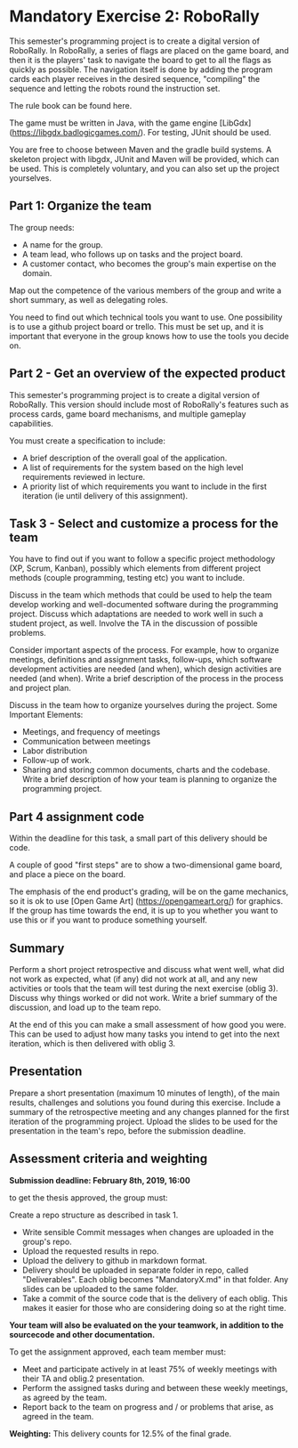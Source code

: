 # Mandatory Exercise 2: RoboRally

This semester's programming project is to create a digital version of RoboRally. In RoboRally, a series of flags are
placed on the game board, and then it is the players' task to navigate the board to get to all the flags as quickly
as possible. The navigation itself is done by adding the program cards each player receives in the desired
sequence, "compiling" the sequence and letting the robots round the instruction set.

The rule book can be found here.

The game must be written in Java, with the game engine [LibGdx] (https://libgdx.badlogicgames.com/). For
testing, JUnit should be used.

You are free to choose between Maven and the gradle build systems. A skeleton project with libgdx, JUnit and
Maven will be provided, which can be used. This is completely voluntary, and you can also set up the project
yourselves.

## Part 1: Organize the team

The group needs:

 
- A name for the group.
- A team lead, who follows up on tasks and the project board.
- A customer contact, who becomes the group's main expertise on the domain.
 
Map out the competence of the various members of the group and write a short summary, as well as delegating
roles.

You need to find out which technical tools you want to use. One possibility is to use a github project board or
trello. This must be set up, and it is important that everyone in the group knows how to use the tools you decide
on.

## Part 2 - Get an overview of the expected product

This semester's programming project is to create a digital version of RoboRally. This version should include most
of RoboRally's features such as process cards, game board mechanisms, and multiple gameplay capabilities.

You must create a specification to include:

 
- A brief description of the overall goal of the application.
- A list of requirements for the system based on the high level requirements reviewed in lecture.
- A priority list of which requirements you want to include in the first iteration (ie until delivery of this
assignment).
 
## Task 3 - Select and customize a process for the team

You have to find out if you want to follow a specific project methodology (XP, Scrum, Kanban), possibly which
elements from different project methods (couple programming, testing etc) you want to include.


Discuss in the team which methods that could be used to help the team develop working and well-documented
software during the programming project. Discuss which adaptations are needed to work well in such a student
project, as well. Involve the TA in the discussion of possible problems.

Consider important aspects of the process. For example, how to organize meetings, definitions and assignment
tasks, follow-ups, which software development activities are needed (and when), which design activities are
needed (and when). Write a brief description of the process in the process and project plan.

Discuss in the team how to organize yourselves during the project. Some Important Elements:

 
- Meetings, and frequency of meetings
- Communication between meetings
- Labor distribution
- Follow-up of work.
- Sharing and storing common documents, charts and the codebase. Write a brief description of how
your team is planning to organize the programming project.
 
## Part 4 assignment code

Within the deadline for this task, a small part of this delivery should be code.

A couple of good "first steps" are to show a two-dimensional game board, and place a piece on the board.

The emphasis of the end product's grading, will be on the game mechanics, so it is ok to use [Open Game Art]
(https://opengameart.org/) for graphics. If the group has time towards the end, it is up to you whether you want
to use this or if you want to produce something yourself.

## Summary

Perform a short project retrospective and discuss what went well, what did not work as expected, what (if any)
did not work at all, and any new activities or tools that the team will test during the next exercise (oblig 3).
Discuss why things worked or did not work. Write a brief summary of the discussion, and load up to the team
repo.

At the end of this you can make a small assessment of how good you were. This can be used to adjust how
many tasks you intend to get into the next iteration, which is then delivered with oblig 3.

## Presentation

Prepare a short presentation (maximum 10 minutes of length), of the main results, challenges and solutions you
found during this exercise. Include a summary of the retrospective meeting and any changes planned for the first
iteration of the programming project. Upload the slides to be used for the presentation in the team's repo, before
the submission deadline.

## Assessment criteria and weighting

**Submission deadline: February 8th, 2019, 16:00**

to get the thesis approved, the group must:

 
Create a repo structure as described in task 1.
 

 
- Write sensible Commit messages when changes are uploaded in the group's repo.
- Upload the requested results in repo.
- Upload the delivery to github in markdown format.
- Delivery should be uploaded in separate folder in repo, called "Deliverables". Each oblig becomes
"MandatoryX.md" in that folder. Any slides can be uploaded to the same folder.
- Take a commit of the source code that is the delivery of each oblig. This makes it easier for those who are
considering doing so at the right time.
 
**Your team will also be evaluated on the your teamwork, in addition to the sourcecode and other
documentation.**

To get the assignment approved, each team member must:

 
- Meet and participate actively in at least 75% of weekly meetings with their TA and oblig.2 presentation.
- Perform the assigned tasks during and between these weekly meetings, as agreed by the team.
- Report back to the team on progress and / or problems that arise, as agreed in the team.
 
**Weighting:** This delivery counts for 12.5% of the final grade.


